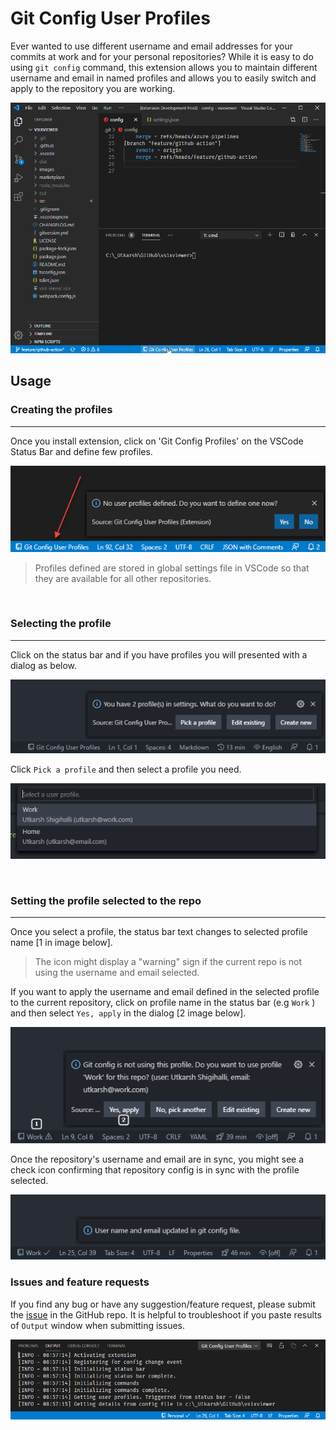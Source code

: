 # Git Config User Profiles

Ever wanted to use different username and email addresses for your commits at work and for your personal repositories? While it is easy to do using `git config` command, this extension allows you to maintain different username and email in named profiles and allows you to easily switch and apply to the repository you are working.

![demo](images/marketplace/demo.gif)

## Usage

### Creating the profiles
---
Once you install extension, click on 'Git Config Profiles' on the VSCode Status Bar and define few profiles. 

![status bar](images/marketplace/statusbar.png)

> Profiles defined are stored in global settings file in VSCode so that they are available for all other repositories.

<br/>

### Selecting the profile
---

Click on the status bar and if you have profiles you will presented with a dialog as below.

![status bar picker](images/marketplace/statusbar-picker.png)

Click `Pick a profile` and then select a profile you need.

![picker](images/marketplace/profile-picker.png)

<br/>

### Setting the profile selected to the repo
---
Once you select a profile, the status bar text changes to selected profile name [1 in image below]. 

> The icon might display a "warning" sign if the current repo is not using the username and email selected.

If you want to apply the username and email defined in the selected profile to the current repository, click on profile name in the status bar (e.g `Work` ) and then select `Yes, apply` in the dialog [2 image below].

![profile not in sync](images/marketplace/repo-not-in-sync.png)

Once the repository's username and email are in sync, you might see a check icon confirming that repository config is in sync with the profile selected.

![repo in sync](images/marketplace/repo-in-sync.png)

### Issues and feature requests

If you find any bug or have any suggestion/feature request, please submit the [issue](https://github.com/onlyutkarsh/git-config-user-profiles/issues) in the GitHub repo. It is helpful to troubleshoot if you paste results of `Output` window when submitting issues. 

![output window](images/marketplace/outputwindow.png)

